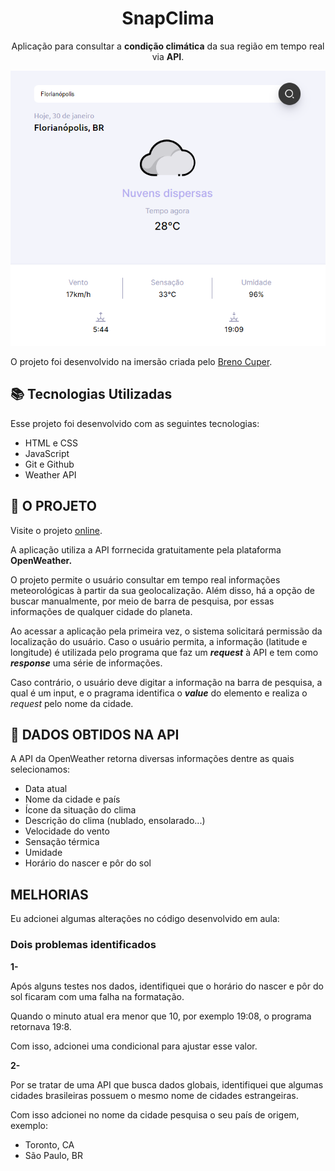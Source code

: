 <h1 align="center"> SnapClima </h1>

<p align="center">
    Aplicação para consultar a <strong>condição climática</strong> da sua região em tempo real via <strong>API</strong>.
</p>



<p align="center">
    <img src="./preview.png" alt="Demonstração da Aplicação">
</p>

O projeto foi desenvolvido na imersão criada pelo <a href="https://www.instagram.com/brenocuper/">Breno Cuper</a>.

## 📚 Tecnologias Utilizadas

Esse projeto foi desenvolvido com as seguintes tecnologias:

- HTML e CSS
- JavaScript
- Git e Github
- Weather API 

## 📡 O PROJETO

Visite o projeto <a href="https://gabrielratao.github.io/snapClima">online</a>.

<p>
    A aplicação utiliza a API forrnecida gratuitamente pela plataforma <strong>OpenWeather<a href="https://openweathermap.org/"></a>.</strong>
</p>


O projeto permite o usuário consultar em tempo real informações meteorológicas à partir da sua geolocalização. Além disso, há a opção de buscar manualmente, por meio de barra de pesquisa, por essas informações de qualquer cidade do planeta.

Ao acessar a aplicação pela primeira vez, o sistema solicitará permissão da localização do usuário. Caso o usuário permita, a informação (latitude e longitude) é utilizada pelo programa que faz um <strong>_request_</strong> à API e tem como <strong>_response_</strong> uma série de informações. 

Caso contrário, o usuário deve digitar a informação na barra de pesquisa, a qual é um input, e o pragrama identifica o <strong>_value_</strong> do elemento e realiza o _request_ pelo nome da cidade.

## 🔮 DADOS OBTIDOS NA API

A API da OpenWeather retorna diversas informações dentre as quais selecionamos:

- Data atual
- Nome da cidade e país
- Ícone da situação do clima
- Descrição do clima (nublado, ensolarado...)
- Velocidade do vento
- Sensação térmica
- Umidade
- Horário do nascer e pôr do sol

## MELHORIAS 

Eu adcionei algumas alterações no código desenvolvido em aula:

### Dois problemas identificados


<strong>1-</strong>

Após alguns testes nos dados, identifiquei que o horário do nascer e pôr do sol ficaram com uma falha na formatação.

Quando o minuto atual era menor que 10, por exemplo 19:08, o programa retornava 19:8. 

Com isso, adcionei uma condicional para ajustar esse valor.

<strong>2-</strong>

Por se tratar de uma API que busca dados globais, identifiquei que algumas cidades brasileiras possuem o mesmo nome de cidades estrangeiras. 

Com isso adcionei no nome da cidade pesquisa o seu país de origem, exemplo:

- Toronto, CA
- São Paulo, BR




